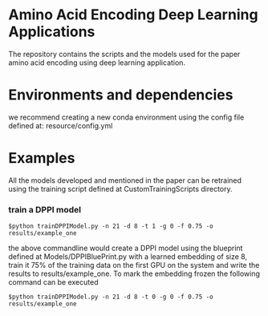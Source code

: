 # Amino Acid Encoding Deep Learning Applications
The repository contains the scripts and the models used for the paper amino acid encoding using deep learning application.
# Environments and dependencies
we recommend creating a new conda environment using the config file defined at: resource/config.yml
# Examples
All the models developed and mentioned in the paper can be retrained using the training script defined at CustomTrainingScripts directory.
### train a DPPI model 
```
$python trainDPPIModel.py -n 21 -d 8 -t 1 -g 0 -f 0.75 -o results/example_one
```           
the above commandline would create a DPPI model using the blueprint defined at Models/DPPIBluePrint.py with a learned embedding of size 8, train it 75% of the training data on the first GPU on the system and write the results to results/example_one. To mark the embedding frozen the following command can be executed
```
$python trainDPPIModel.py -n 21 -d 8 -t 0 -g 0 -f 0.75 -o results/example_one
``` 
